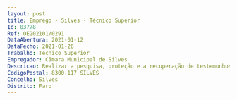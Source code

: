 ```yaml
--- 
layout: post
title: Emprego - Silves - Técnico Superior
Id: 83778
Ref: OE202101/0291
DataAbertura: 2021-01-12
DataFecho: 2021-01-26
Trabalho: Técnico Superior
Empregador: Câmara Municipal de Silves
Descricao: Realizar a pesquisa, proteção e a recuperação de testemunhos considerados de interesse patrimonial e cultural para cultura local. Promover e dinamizar atividades de promoção da cultura local e ou regional.
CodigoPostal: 8300-117 SILVES
Concelho: Silves
Distrito: Faro
--- 
```

